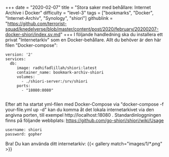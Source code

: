 +++
date = "2020-02-07"
title = "Stora saker med behållare: Internet Archive i Docker"
difficulty = "level-3"
tags = ["bookmarks", "Docker", "Internet-Archiv", "Synology", "shiori"]
githublink = "https://github.com/terrorist-squad/knedelverse/blob/master/content/post/2020/february/20200207-docker-shiori/index.sv.md"
+++
I följande handledning ska du installera ett privat "Internetarkiv" som en Docker-behållare. Allt du behöver är den här filen "Docker-compose":
```
version: '2'
services:
  db:
     image: radhifadlillah/shiori:latest
     container_name: bookmark-archiv-shiori
     volumes:
       - ./shiori-server:/srv/shiori
     ports:
       - "18080:8080"


```
Efter att ha startat yml-filen med Docker-Compose via "docker-compose -f your-file.yml up -d" kan du komma åt det lokala internetarkivet via den angivna porten, till exempel http://localhost:18080 . Standardinloggningen finns på följande webbplats: https://github.com/go-shiori/shiori/wiki/Usage
```
username: shiori
password: gopher

```
Bra! Du kan använda ditt internetarkiv:
{{< gallery match="images/1/*.png" >}}
